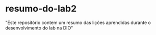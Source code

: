 # resumo-do-lab2
"Este repositório contem um resumo das lições aprendidas durante o desenvolvimento do lab na DIO"
